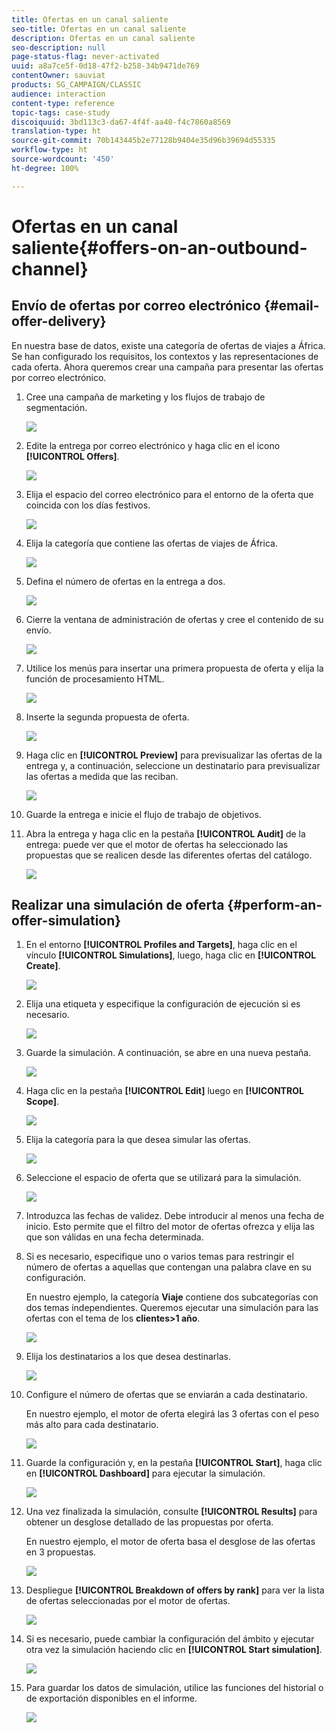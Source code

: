 ```yaml
---
title: Ofertas en un canal saliente
seo-title: Ofertas en un canal saliente
description: Ofertas en un canal saliente
seo-description: null
page-status-flag: never-activated
uuid: a8a7ce5f-0d18-47f2-b258-34b9471de769
contentOwner: sauviat
products: SG_CAMPAIGN/CLASSIC
audience: interaction
content-type: reference
topic-tags: case-study
discoiquuid: 3bd113c3-da67-4f4f-aa40-f4c7860a8569
translation-type: ht
source-git-commit: 70b143445b2e77128b9404e35d96b39694d55335
workflow-type: ht
source-wordcount: '450'
ht-degree: 100%

---
```



# Ofertas en un canal saliente{#offers-on-an-outbound-channel}

## Envío de ofertas por correo electrónico {#email-offer-delivery}

En nuestra base de datos, existe una categoría de ofertas de viajes a África. Se han configurado los requisitos, los contextos y las representaciones de cada oferta. Ahora queremos crear una campaña para presentar las ofertas por correo electrónico.

1. Cree una campaña de marketing y los flujos de trabajo de segmentación.

   ![](assets/offer_delivery_example_001.png)

1. Edite la entrega por correo electrónico y haga clic en el icono **[!UICONTROL Offers]**.

   ![](assets/offer_delivery_example_002.png)

1. Elija el espacio del correo electrónico para el entorno de la oferta que coincida con los días festivos.

   ![](assets/offer_delivery_example_003.png)

1. Elija la categoría que contiene las ofertas de viajes de África.

   ![](assets/offer_delivery_example_004.png)

1. Defina el número de ofertas en la entrega a dos.

   ![](assets/offer_delivery_example_005.png)

1. Cierre la ventana de administración de ofertas y cree el contenido de su envío.

   ![](assets/offer_delivery_example_006.png)

1. Utilice los menús para insertar una primera propuesta de oferta y elija la función de procesamiento HTML.

   ![](assets/offer_delivery_example_007.png)

1. Inserte la segunda propuesta de oferta.

   ![](assets/offer_delivery_example_008.png)

1. Haga clic en **[!UICONTROL Preview]** para previsualizar las ofertas de la entrega y, a continuación, seleccione un destinatario para previsualizar las ofertas a medida que las reciban.

   ![](assets/offer_delivery_example_009.png)

1. Guarde la entrega e inicie el flujo de trabajo de objetivos.
1. Abra la entrega y haga clic en la pestaña **[!UICONTROL Audit]** de la entrega: puede ver que el motor de ofertas ha seleccionado las propuestas que se realicen desde las diferentes ofertas del catálogo.

   ![](assets/offer_delivery_example_010.png)

## Realizar una simulación de oferta {#perform-an-offer-simulation}

1. En el entorno **[!UICONTROL Profiles and Targets]**, haga clic en el vínculo **[!UICONTROL Simulations]**, luego, haga clic en **[!UICONTROL Create]**.

   ![](assets/offer_simulation_001.png)

1. Elija una etiqueta y especifique la configuración de ejecución si es necesario.

   ![](assets/offer_simulation_example_002.png)

1. Guarde la simulación. A continuación, se abre en una nueva pestaña.

   ![](assets/offer_simulation_example_003.png)

1. Haga clic en la pestaña **[!UICONTROL Edit]** luego en **[!UICONTROL Scope]**.

   ![](assets/offer_simulation_example_004.png)

1. Elija la categoría para la que desea simular las ofertas.

   ![](assets/offer_simulation_example_005.png)

1. Seleccione el espacio de oferta que se utilizará para la simulación.

   ![](assets/offer_simulation_example_006.png)

1. Introduzca las fechas de validez. Debe introducir al menos una fecha de inicio. Esto permite que el filtro del motor de ofertas ofrezca y elija las que son válidas en una fecha determinada.
1. Si es necesario, especifique uno o varios temas para restringir el número de ofertas a aquellas que contengan una palabra clave en su configuración.

   En nuestro ejemplo, la categoría **Viaje** contiene dos subcategorías con dos temas independientes. Queremos ejecutar una simulación para las ofertas con el tema de los **clientes>1 año**.

   ![](assets/offer_simulation_example_007.png)

1. Elija los destinatarios a los que desea destinarlas.

   ![](assets/offer_simulation_example_008.png)

1. Configure el número de ofertas que se enviarán a cada destinatario.

   En nuestro ejemplo, el motor de oferta elegirá las 3 ofertas con el peso más alto para cada destinatario.

   ![](assets/offer_simulation_example_009.png)

1. Guarde la configuración y, en la pestaña **[!UICONTROL Start]**, haga clic en **[!UICONTROL Dashboard]** para ejecutar la simulación.

   ![](assets/offer_simulation_example_010.png)

1. Una vez finalizada la simulación, consulte **[!UICONTROL Results]** para obtener un desglose detallado de las propuestas por oferta.

   En nuestro ejemplo, el motor de oferta basa el desglose de las ofertas en 3 propuestas.

   ![](assets/offer_simulation_example_011.png)

1. Despliegue **[!UICONTROL Breakdown of offers by rank]** para ver la lista de ofertas seleccionadas por el motor de ofertas.

   ![](assets/offer_simulation_example_012.png)

1. Si es necesario, puede cambiar la configuración del ámbito y ejecutar otra vez la simulación haciendo clic en **[!UICONTROL Start simulation]**.

   ![](assets/offer_simulation_example_010.png)

1. Para guardar los datos de simulación, utilice las funciones del historial o de exportación disponibles en el informe.

   ![](assets/offer_simulation_example_013.png)

